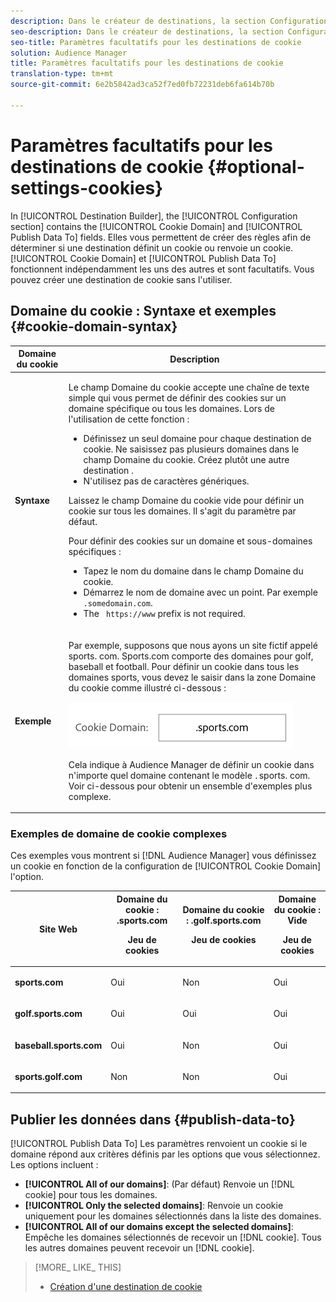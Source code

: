 ```yaml
---
description: Dans le créateur de destinations, la section Configuration contient les champs Domaine du cookie et Publier dans les données. Elles vous permettent de créer des règles afin de déterminer si une destination définit un cookie ou renvoie un cookie. Domaine de cookie et données de publication Pour fonctionner indépendamment les uns des autres et sont facultatifs. Vous pouvez créer une destination de cookie sans l'utiliser.
seo-description: Dans le créateur de destinations, la section Configuration contient les champs Domaine du cookie et Publier dans les données. Elles vous permettent de créer des règles afin de déterminer si une destination définit un cookie ou renvoie un cookie. Domaine de cookie et données de publication Pour fonctionner indépendamment les uns des autres et sont facultatifs. Vous pouvez créer une destination de cookie sans l'utiliser.
seo-title: Paramètres facultatifs pour les destinations de cookie
solution: Audience Manager
title: Paramètres facultatifs pour les destinations de cookie
translation-type: tm+mt
source-git-commit: 6e2b5842ad3ca52f7ed0fb72231deb6fa614b70b

---
```



# Paramètres facultatifs pour les destinations de cookie {#optional-settings-cookies}

In [!UICONTROL Destination Builder], the [!UICONTROL Configuration section] contains the [!UICONTROL Cookie Domain] and [!UICONTROL Publish Data To] fields. Elles vous permettent de créer des règles afin de déterminer si une destination définit un cookie ou renvoie un cookie. [!UICONTROL Cookie Domain] et [!UICONTROL Publish Data To] fonctionnent indépendamment les uns des autres et sont facultatifs. Vous pouvez créer une destination de cookie sans l'utiliser.

## Domaine du cookie : Syntaxe et exemples {#cookie-domain-syntax}

<!-- cookie-destination-options.xml -->

<table id="table_4F4F7562AFEE49F8917AAE5712B5CCE4"> 
 <thead> 
  <tr> 
   <th colname="col1" class="entry"> Domaine du cookie </th> 
   <th colname="col2" class="entry"> Description </th> 
  </tr>
 </thead>
 <tbody> 
  <tr> 
   <td colname="col1"> <p><b>Syntaxe</b> </p> </td> 
   <td colname="col2"> <p>Le champ <span class="wintitle"> Domaine</span> du cookie accepte une chaîne de texte simple qui vous permet de définir des cookies sur un domaine spécifique ou tous les domaines. Lors de l'utilisation de cette fonction : </p> <p> 
     <ul id="ul_473CB59F2C0C4B358201BE5C8B27D73D"> 
      <li id="li_4E7F4691C1B54415963F7D5AA1558C9A">Définissez un seul domaine pour chaque destination de cookie. Ne saisissez pas plusieurs domaines dans <span class="wintitle"> le champ Domaine</span> du cookie. Créez plutôt <span class="wintitle"> une autre destination</span> . </li> 
      <li id="li_AEBF5C5F3C264C5EA4A2A6063C3F377D">N'utilisez pas de caractères génériques. </li> 
     </ul> </p> <p> Laissez le <span class="wintitle"> champ Domaine</span> du cookie vide pour définir un cookie sur tous les domaines. Il s'agit du paramètre par défaut. </p> <p>Pour définir des cookies sur un domaine et sous-domaines spécifiques : </p> <p> 
     <ul id="ul_F25BC0D8C40641A2A5CA338E5C258435"> 
      <li id="li_E236D8DEE4F24F9BBA36074F7049C12C">Tapez le nom du domaine dans le champ <span class="wintitle"> Domaine</span> du cookie. </li> 
      <li id="li_0471C198EE344DE5963A3C2F70B9E78B">Démarrez le nom de domaine avec un point. Par exemple <code> .somedomain.com</code>. </li> 
      <li id="li_73D06F2BEF45487280C2245E1F6B8ED0">The <code> https://www</code> prefix is not required. </li> 
     </ul> </p> </td> 
  </tr> 
  <tr> 
   <td colname="col1"> <p><b>Exemple</b> </p> </td> 
   <td colname="col2"> <p>Par exemple, supposons que nous ayons un site fictif appelé sports. com. Sports.com comporte des domaines pour golf, baseball et football. Pour définir un cookie dans tous les domaines sports, vous devez le saisir dans la zone Domaine <span class="wintitle"> du cookie</span> comme illustré ci-dessous : </p> <p> <img src="assets/sports-domain.png" id="image_8883477BB3B543648C97A441AD34C6DE" /> </p> <p>Cela indique à <span class="keyword"> Audience Manager</span> de définir un cookie dans n'importe quel domaine contenant le modèle <code><i>.</i></code>sports. com. Voir ci-dessous pour obtenir un ensemble d'exemples plus complexe. </p> </td> 
  </tr> 
 </tbody> 
</table>

### Exemples de domaine de cookie complexes

Ces exemples vous montrent si [!DNL Audience Manager] vous définissez un cookie en fonction de la configuration de [!UICONTROL Cookie Domain] l'option.

<table id="table_3A7B9479CDA6493FA8104D8D9841E914"> 
 <thead> 
  <tr> 
   <th colname="col1" class="entry"> Site Web </th> 
   <th colname="col2" class="entry">Domaine du cookie : .sports.com <p>Jeu de cookies </p> </th> 
   <th colname="col3" class="entry">Domaine du cookie : .golf.sports.com <p>Jeu de cookies </p> </th> 
   <th colname="col4" class="entry">Domaine du cookie : Vide <p>Jeu de cookies </p> </th> 
  </tr> 
 </thead>
 <tbody> 
  <tr> 
   <td colname="col1"> <p> <b>sports.com</b> </p> </td> 
   <td colname="col2"> Oui </td> 
   <td colname="col3"> Non </td> 
   <td colname="col4"> Oui </td> 
  </tr> 
  <tr> 
   <td colname="col1"> <p> <b>golf.sports.com</b> </p> </td> 
   <td colname="col2"> Oui </td> 
   <td colname="col3"> Oui </td> 
   <td colname="col4"> Oui </td> 
  </tr> 
  <tr> 
   <td colname="col1"> <p> <b>baseball.sports.com</b> </p> </td> 
   <td colname="col2"> Oui </td> 
   <td colname="col3"> Non </td> 
   <td colname="col4"> Oui </td> 
  </tr> 
  <tr> 
   <td colname="col1"> <p> <b>sports.golf.com</b> </p> </td> 
   <td colname="col2"> Non </td> 
   <td colname="col3"> Non </td> 
   <td colname="col4"> Oui </td> 
  </tr> 
 </tbody> 
</table>

## Publier les données dans {#publish-data-to}

[!UICONTROL Publish Data To] Les paramètres renvoient un cookie si le domaine répond aux critères définis par les options que vous sélectionnez. Les options incluent :

* **[!UICONTROL All of our domains]**: (Par défaut) Renvoie un [!DNL cookie] pour tous les domaines.
* **[!UICONTROL Only the selected domains]**: Renvoie un cookie uniquement pour les domaines sélectionnés dans la liste des domaines.
* **[!UICONTROL All of our domains except the selected domains]**: Empêche les domaines sélectionnés de recevoir un [!DNL cookie]. Tous les autres domaines peuvent recevoir un [!DNL cookie].

>[!MORE_ LIKE_ THIS]
>
>* [Création d'une destination de cookie](../../features/destinations/create-cookie-destination.md)